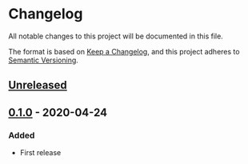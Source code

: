 # Changelog

All notable changes to this project will be documented in this file.

The format is based on [Keep a Changelog](https://keepachangelog.com/en/1.0.0/),
and this project adheres to [Semantic Versioning](https://semver.org/spec/v2.0.0.html).

## [Unreleased]

## [0.1.0] - 2020-04-24

### Added

- First release

[Unreleased]: https://github.com/giantswarm/app/compare/v0.1.0...HEAD
[0.1.0]: https://github.com/giantswarm/app/releases/tag/v0.1.0

